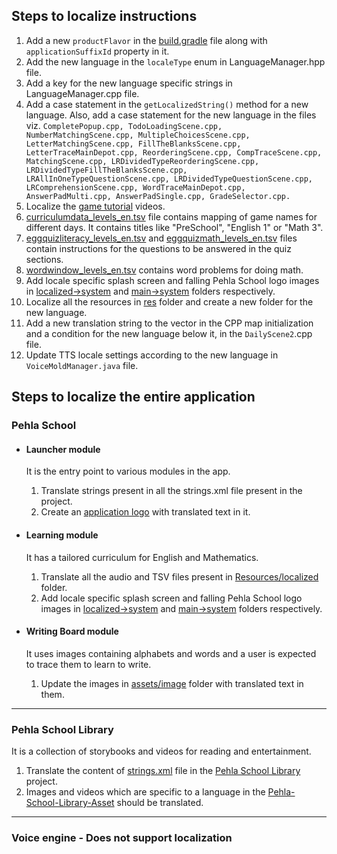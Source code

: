 ## Steps to localize instructions
1. Add a new `productFlavor` in the [build.gradle](https://github.com/maqsoftware/Pehla-School/blob/newmaster/pehlaschool/proj.android-studio/app/build.gradle) file along with `applicationSuffixId` property in it.
2. Add the new language in the `localeType` enum in LanguageManager.hpp file.
3. Add a key for the new language specific strings in LanguageManager.cpp file.
4. Add a case statement in the `getLocalizedString()` method for a new language. Also, add a case statement for the new language in the files viz. `CompletePopup.cpp, TodoLoadingScene.cpp, NumberMatchingScene.cpp, MultipleChoicesScene.cpp, LetterMatchingScene.cpp, FillTheBlanksScene.cpp, LetterTraceMainDepot.cpp, ReorderingScene.cpp, CompTraceScene.cpp, MatchingScene.cpp, LRDividedTypeReorderingScene.cpp, LRDividedTypeFillTheBlanksScene.cpp, LRAllInOneTypeQuestionScene.cpp, LRDividedTypeQuestionScene.cpp, LRComprehensionScene.cpp, WordTraceMainDepot.cpp, AnswerPadMulti.cpp, AnswerPadSingle.cpp, GradeSelector.cpp.`
5. Localize the [game tutorial](https://github.com/maqsoftware/Pehla-School-Assets/tree/master/localized/tutorialvideo) videos.
6. [curriculumdata_levels_en.tsv](https://github.com/maqsoftware/Pehla-School-Assets/blob/master/localized/curriculumdata_en.tsv) file contains mapping of game names for different days. It contains titles like "PreSchool", "English 1" or "Math 3".
7. [eggquizliteracy_levels_en.tsv](https://github.com/maqsoftware/Pehla-School-Assets/blob/master/localized/games/eggquiz/eggquizliteracy_levels_en.tsv) and [eggquizmath_levels_en.tsv](https://github.com/maqsoftware/Pehla-School-Assets/blob/master/localized/games/eggquiz/eggquizmath_levels_en.tsv) files contain instructions for the questions to be answered in the quiz sections.
8. [wordwindow_levels_en.tsv](https://github.com/maqsoftware/Pehla-School-Assets/blob/master/localized/games/wordwindow/wordwindow_level_en.tsv) contains word problems for doing math.
9. Add locale specific splash screen and falling Pehla School logo images in [localized->system](https://github.com/maqsoftware/Pehla-School-Assets/tree/master/localized/system) and [main->system](https://github.com/maqsoftware/Pehla-School-Assets/tree/master/main/system) folders respectively.
10. Localize all the resources in [res](https://github.com/maqsoftware/Pehla-School/tree/newmaster/pehlaschool/proj.android-studio/app/src/english/res) folder and create a new folder for the new language.
11. Add a new translation string to the vector in the CPP map initialization and a condition for the new language below it, in the `DailyScene2`.cpp file.
12. Update TTS locale settings according to the new language in `VoiceMoldManager.java` file.

## Steps to localize the entire application

### Pehla School

* #### Launcher module
	It is the entry point to various modules in the app.
    1. Translate strings present in all the strings.xml file present in the project.
    2. Create an [application logo](https://github.com/maqsoftware/Pehla-School/blob/newmaster/pehlaschool/proj.android-studio/app/src/hindi/res/drawable-nodpi/launcher_pehlaschool_logo.png) with translated text in it.

* #### Learning module
	It has a tailored curriculum for English and Mathematics.  
  1. Translate all the audio and TSV files present in [Resources/localized](https://github.com/maqsoftware/Pehla-School-Assets/tree/master/localized) folder.
  2. Add locale specific splash screen and falling Pehla School logo images in [localized->system](https://github.com/maqsoftware/Pehla-School-Assets/tree/master/localized/system) and [main->system](https://github.com/maqsoftware/Pehla-School-Assets/tree/master/main/system) folders respectively.

* #### Writing Board module
  It uses images containing alphabets and words and a user is expected to trace them to learn to write.
  1.  Update the images in [assets/image](https://github.com/maqsoftware/Pehla-School/tree/newmaster/pehlaschool/proj.android-studio/app/src/main/assets/image/en-us) folder with translated text in them.
---
### Pehla School Library
It is a collection of storybooks and videos for reading and entertainment.
1. Translate the content of [strings.xml](https://github.com/maqsoftware/Pehla-School/blob/newmaster/pehlaschoollibrary/proj.android-studio/app/res/values/strings.xml) file in the [Pehla School Library](https://github.com/maqsoftware/Pehla-School/tree/newmaster/pehlaschoollibrary/) project.
  2. Images and videos which are specific to a language in the [Pehla-School-Library-Asset](https://github.com/maqsoftware/Pehla-School-Hindi-Assets-Library/tree/master/en-us) should be translated.
___
### Voice engine - Does not support localization
